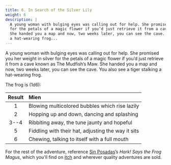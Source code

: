 ```yaml
---
title: 6. In Search of the Silver Lily
weight: 6
description: |
  A young woman with bulging eyes was calling out for help. She promised you her weight in silver
  for the petals of a magic flower if you’d just retrieve it from a cave known as The Mudfish’s Maw.
  She handed you a map and now, two weeks later, you can see the cave. You also see a tiger stalking
  a hat-wearing frog...
---
```


A young woman with bulging eyes was calling out for help. She promised you her weight in silver for
the petals of a magic flower if you’d just retrieve it from a cave known as The Mudfish’s Maw. She
handed you a map and now, two weeks later, you can see the cave. You also see a tiger stalking a
hat-wearing frog.

The frog is (1d6):

| Result | Mien                                               |
| :----: | :------------------------------------------------- |
|   1    | Blowing multicolored bubbles which rise lazily     |
|   2    | Hopping up and down, dancing and splashing         |
|  3--4  | Ribbiting away, the tune jaunty and hopeful        |
|   5    | Fiddling with their hat, adjusting the way it sits |
|   6    | Chewing, talking to itself with a full mouth       |

For the rest of the adventure, reference [Sin Posadas][1]’s _Hark! Says the Frog Magus_, which
you'll find on [itch][2] and wherever quality adventures are sold.

<!-- Reference Links -->

[1]: https://twitter.com/diwataMANILA
[2]: https://diwatamnl.itch.io/hark-says-the-frog-magus
